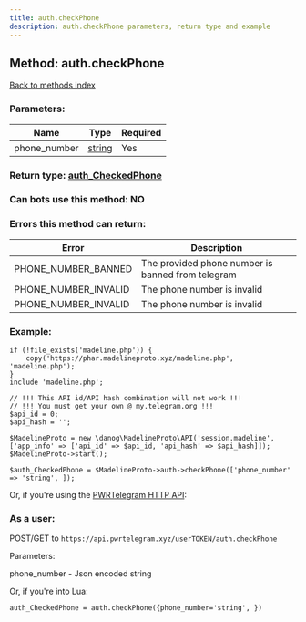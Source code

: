 ```yaml
---
title: auth.checkPhone
description: auth.checkPhone parameters, return type and example
---
```

## Method: auth.checkPhone  
[Back to methods index](index.md)


### Parameters:

| Name     |    Type       | Required |
|----------|---------------|----------|
|phone\_number|[string](../types/string.md) | Yes|


### Return type: [auth\_CheckedPhone](../types/auth_CheckedPhone.md)

### Can bots use this method: **NO**


### Errors this method can return:

| Error    | Description   |
|----------|---------------|
|PHONE_NUMBER_BANNED|The provided phone number is banned from telegram|
|PHONE_NUMBER_INVALID|The phone number is invalid|
|PHONE_NUMBER_INVALID|The phone number is invalid|


### Example:


```
if (!file_exists('madeline.php')) {
    copy('https://phar.madelineproto.xyz/madeline.php', 'madeline.php');
}
include 'madeline.php';

// !!! This API id/API hash combination will not work !!!
// !!! You must get your own @ my.telegram.org !!!
$api_id = 0;
$api_hash = '';

$MadelineProto = new \danog\MadelineProto\API('session.madeline', ['app_info' => ['api_id' => $api_id, 'api_hash' => $api_hash]]);
$MadelineProto->start();

$auth_CheckedPhone = $MadelineProto->auth->checkPhone(['phone_number' => 'string', ]);
```

Or, if you're using the [PWRTelegram HTTP API](https://pwrtelegram.xyz):



### As a user:

POST/GET to `https://api.pwrtelegram.xyz/userTOKEN/auth.checkPhone`

Parameters:

phone_number - Json encoded string




Or, if you're into Lua:

```
auth_CheckedPhone = auth.checkPhone({phone_number='string', })
```

